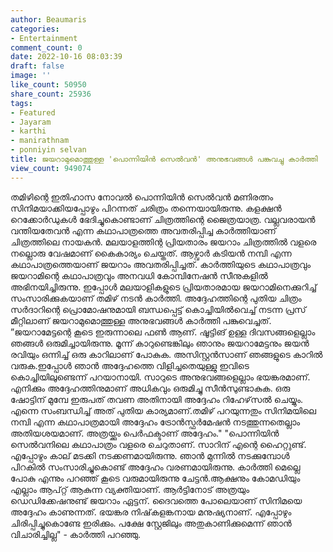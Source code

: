 ```yaml
---
author: Beaumaris
categories:
- Entertainment
comment_count: 0
date: 2022-10-16 08:03:39
draft: false
image: ''
like_count: 50950
share_count: 25936
tags:
- Featured
- Jayaram
- karthi
- manirathnam
- ponniyin selvan
title: ജയറാമുമൊത്തുള്ള 'പൊന്നിയിൻ സെൽവൻ' അനുഭവങ്ങൾ പങ്കുവച്ചു കാർത്തി
view_count: 949074
---
```


തമിഴിന്റെ ഇതിഹാസ നോവൽ പൊന്നിയിൻ സെൽവൻ മണിരത്നം സിനിമയാക്കിയപ്പോഴും പിറന്നത് ചരിത്രം തന്നെയായിരുന്നു. കളക്ഷൻ റെക്കോർഡുകൾ ഭേദിച്ചുകൊണ്ടാണ് ചിത്രത്തിന്റെ ജൈത്രയാത്ര. വല്ലവരായൻ വന്തിയതേവൻ എന്ന കഥാപാത്രത്തെ അവതരിപ്പിച്ച കാർത്തിയാണ് ചിത്രത്തിലെ നായകൻ. മലയാളത്തിന്റ പ്രിയതാരം ജയറാം ചിത്രത്തിൽ വളരെ നല്ലൊരു വേഷമാണ് കൈകാര്യം ചെയ്തത്. ആഴ്വാർ കടിയൻ നമ്പി എന്ന കഥാപാത്രത്തെയാണ് ജയറാം അവതരിപ്പിച്ചത്. കാർത്തിയുടെ കഥാപാത്രവും ജയറാമിന്റെ കഥാപാത്രവും അനവധി കോമ്പിനേഷൻ സീനുകളിൽ അഭിനയിച്ചിരുന്നു. ഇപ്പോൾ മലയാളികളുടെ പ്രിയതാരമായ ജയറാമിനെക്കുറിച്ച് സംസാരിക്കുകയാണ് തമിഴ് നടന്‍ കാര്‍ത്തി. അദ്ദേഹത്തിന്റെ പുതിയ ചിത്രം സര്‍ദാറിന്റെ പ്രൊമോഷനുമായി ബന്ധപ്പെട്ട് കൊച്ചിയില്‍വെച്ച് നടന്ന പ്രസ് മീറ്റിലാണ് ജയറാമുമൊത്തുള്ള അനുഭവങ്ങള്‍ കാര്‍ത്തി പങ്കുവെച്ചത്. ”ജയറാമേട്ടന്റെ കൂടെ ഇരുന്നാലെ ഫണ്‍ ആണ്. ഷൂട്ടിങ് ഉള്ള ദിവസങ്ങളെല്ലാം ഞങ്ങള്‍ ഒരുമിച്ചായിരുന്നു. മൂന്ന് കാറുണ്ടെങ്കിലും ഞാനും ജയറാമേട്ടനും ജയന്‍ രവിയും ഒന്നിച്ച് ഒരു കാറിലാണ് പോകുക. അസിസ്റ്റന്‍സാണ് ഞങ്ങളുടെ കാറില്‍ വരുക.ഇപ്പോള്‍ ഞാന്‍ അദ്ദേഹത്തെ വിളിച്ചതെയുള്ളു ഇവിടെ കൊച്ചിയിലുണ്ടെന്ന് പറയാനായി. സാറുടെ അനുഭവങ്ങളെല്ലാം ഭയങ്കരമാണ്. എനിക്കും അദ്ദേഹത്തിനുമാണ് അധികവും ഒരുമിച്ചു സീന്‍സുണ്ടാകുക. ഒരു ഷോട്ടിന് മുമ്പേ ഇരുപത് തവണ അതിനായി അദ്ദേഹം റിഹേഴ്‌സല്‍ ചെയ്യും. എന്നെ സംബന്ധിച്ച് അത് പുതിയ കാര്യമാണ്.തമിഴ് പറയുന്നതും സിനിമയിലെ നമ്പി എന്ന കഥാപാത്രമായി അദ്ദേഹം ട്രോന്‍സ്ഫര്‍മേഷന്‍ നടത്തുന്നതെല്ലാം അതിയശയമാണ്. അത്രയ്ക്കും പെര്‍ഫക്ടാണ് അദ്ദേഹം." "പൊന്നിയിന്‍ സെല്‍വനിലെ കഥാപാത്രം വളരെ ചെറുതാണ്. സാറിന് എന്റെ ഹൈറ്റുണ്ട്. എപ്പോഴും കാല് മടക്കി നടക്കണമായിരുന്നു. ഞാന്‍ മുന്നില്‍ നടക്കുമ്പോള്‍ പിറകില്‍ സംസാരിച്ചുകൊണ്ട് അദ്ദേഹം വരണമായിരുന്നു. കാര്‍ത്തി മെല്ലെ പോകു എന്നും പറഞ്ഞ് കൂടെ വരുമായിരുന്നു ചേട്ടന്‍.ആക്ഷനും കോമഡിയും എല്ലാം ആപ്റ്റ് ആകുന്ന വ്യക്തിയാണ്. ആര്‍ട്ടിനോട് അത്രയും ഡെഡിക്കേഷനുണ്ട് ജയറാം ഏട്ടന്. ദൈവത്തെ പോലെയാണ് സിനിമയെ അദ്ദേഹം കാണുന്നത്. ഭയങ്കര നിഷ്‌കളങ്കനായ മനുഷ്യനാണ്. എപ്പോഴും ചിരിപ്പിച്ചുകൊണ്ടേ ഇരിക്കും. പക്ഷേ സ്റ്റേജിലും അതുകാണിക്കുമെന്ന് ഞാന്‍ വിചാരിച്ചില്ല" - കാർത്തി പറഞ്ഞു.